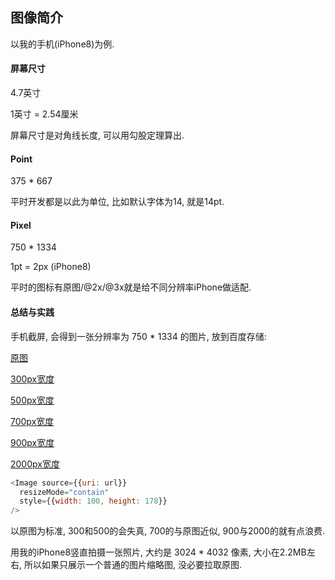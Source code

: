 ## 图像简介

以我的手机(iPhone8)为例.

#### 屏幕尺寸

4.7英寸

1英寸 = 2.54厘米

屏幕尺寸是对角线长度, 可以用勾股定理算出.


#### Point

375 * 667

平时开发都是以此为单位, 比如默认字体为14, 就是14pt.


#### Pixel

750 * 1334

1pt = 2px (iPhone8)

平时的图标有原图/@2x/@3x就是给不同分辨率iPhone做适配.

#### 总结与实践

手机截屏, 会得到一张分辨率为 750 * 1334 的图片, 放到百度存储:

[原图](https://userapp.bj.bcebos.com/bill/1535893448480.jpg)

[300px宽度](https://userapp.bj.bcebos.com/bill/1535893448480.jpg@w_300)

[500px宽度](https://userapp.bj.bcebos.com/bill/1535893448480.jpg@w_500)

[700px宽度](https://userapp.bj.bcebos.com/bill/1535893448480.jpg@w_700)

[900px宽度](https://userapp.bj.bcebos.com/bill/1535893448480.jpg@w_900)

[2000px宽度](https://userapp.bj.bcebos.com/bill/1535893448480.jpg@w_2000)


```javascript
<Image source={{uri: url}}
  resizeMode="contain"
  style={{width: 100, height: 178}}
/>
```

以原图为标准, 300和500的会失真, 700的与原图近似, 900与2000的就有点浪费.

用我的iPhone8竖直拍摄一张照片, 大约是 3024 * 4032 像素, 大小在2.2MB左右,
所以如果只展示一个普通的图片缩略图, 没必要拉取原图.




